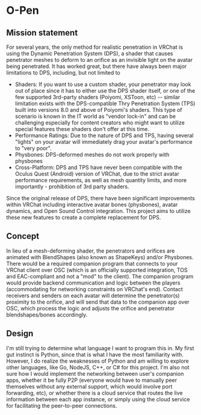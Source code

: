 # O-Pen

## Mission statement
For several years, the only method for realistic penetration in VRChat is using the Dynamic Penetration System (DPS), a shader that causes penetrator meshes to deform to an orifice as an invisible light on the avatar being penetrated. It has worked great, but there have always been major limitations to DPS, including, but not limited to
* Shaders: If you want to use a custom shader, your penetrator may look out of place since it has to either use the DPS shader itself, or one of the few supported 3rd-party shaders (Poiyomi, XSToon, etc) -- similar limitation exists with the DPS-compatible Thry Penetration System (TPS) built into versions 8.0 and above of Poiyomi's shaders. This type of scenario is known in the IT world as "vendor lock-in" and can be challenging especially for content creators who might want to utilize special features these shaders don't offer at this time.
* Performance Ratings: Due to the nature of DPS and TPS, having several "lights" on your avatar will immediately drag your avatar's performance to "very poor".
* Physbones: DPS-deformed meshes do not work properly with physbones
* Cross-Platform: DPS and TPS have never been compatible with the Oculus Quest (Android) version of VRChat, due to the strict avatar performance requirements, as well as mesh quantity limits, and more importantly - prohibition of 3rd party shaders.

Since the original release of DPS, there have been significant improvements within VRChat including interactive avatar bones (physbones), avatar dynamics, and Open Sound Control integration. This project aims to utilize these new features to create a complete replacement for DPS.

## Concept
In lieu of a mesh-deforming shader, the penetrators and orifices are animated with BlendShapes (also known as ShapeKeys) and/or Physbones. There would be a required companion program that connects to your VRChat client over OSC (which is an officially supported integration, TOS and EAC-compliant and not a "mod" to the client). The companion program would provide backend communication and logic between the players (accommodating for networking constraints on VRChat's end). Contact receivers and senders on each avatar will determine the penetrator(s) proximity to the orifice, and will send that data to the companion app over OSC, which process the logic and adjusts the orifice and penetrator blendshapes/bones accordingly.

## Design
I'm still trying to determine what language I want to program this in. My first gut instinct is Python, since that is what I have the most familiarity with. However, I do realize the weaknesses of Python and am willing to explore other languages, like Go, NodeJS, C++, or C# for this project. I'm also not sure how I would implement the networking between user's companion apps, whether it be fully P2P (everyone would have to manually peer themselves without any external support, which would involve port forwarding, etc), or whether there is a cloud service that routes the live information between each app instance, or simply using the cloud service for facilitating the peer-to-peer connections.